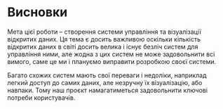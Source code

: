 # Висновки

Мета цієї роботи – створення системи управління та візуалізації відкритих даних. Ця тема є досить важливою оскільки кількість відкритих даних в світі досить велика і існує безліч систем для управління ними, але жодна з цих систем не може задовольнити всі вимого, саме це ми і плануємо виправити розробкою своєї системи.

Багато схожих систем мають свої переваги і недоліки, наприклад легкий доступ до самих даних, але незручну їх візуалізацію, або навпаки. Тому наш проєкт намагатиметься задовольнити ключові потреби користувачів.